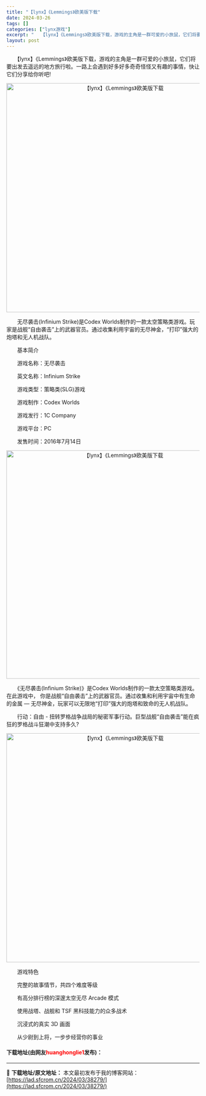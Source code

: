 ```yaml
---
title: "【lynx】《Lemmings》欧美版下载"
date: 2024-03-26
tags: []
categories: ["lynx游戏"]
excerpt: "　　【lynx】《Lemmings》欧美版下载，游戏的主角是一群可爱的小旅鼠，它们将要出发去遥远的地方旅行啦。一路上会遇到好多好多奇奇怪怪又有趣的事情，快让它们分享给你听吧! 　　无尽袭击(Infinium Strike)是Codex Worlds制作的一款太空策略类游戏。玩家是战舰&ldquo;自&hellip;"
layout: post
---
```


 <p>　　【lynx】《Lemmings》欧美版下载，游戏的主角是一群可爱的小旅鼠，它们将要出发去遥远的地方旅行啦。一路上会遇到好多好多奇奇怪怪又有趣的事情，快让它们分享给你听吧!</p> <p align="center"><img align="" border="0" src="https://lad.sfcrom.cn/wp-content/uploads/2024/03/20240326_6602c414f3271.png" width="597" alt="【lynx】《Lemmings》欧美版下载" /></p> <p>　　无尽袭击(Infinium Strike)是Codex Worlds制作的一款太空策略类游戏。玩家是战舰&ldquo;自由袭击&rdquo;上的武器官员。通过收集利用宇宙的无尽神金，&ldquo;打印&rdquo;强大的炮塔和无人机战队。</p> <p>　　基本简介</p> <p>　　游戏名称：无尽袭击</p> <p>　　英文名称：Infinium Strike</p> <p>　　游戏类型：策略类(SLG)游戏</p> <p>　　游戏制作：Codex Worlds</p> <p>　　游戏发行：1C Company</p> <p>　　游戏平台：PC</p> <p>　　发售时间：2016年7月14日</p> <p align="center"><img align="" border="0" src="https://lad.sfcrom.cn/wp-content/uploads/2024/03/20240326_6602c415a1851.png" width="595" alt="【lynx】《Lemmings》欧美版下载" /></p> <p>　　《无尽袭击(Infinium Strike)》是Codex Worlds制作的一款太空策略类游戏。在此游戏中， 你是战舰&ldquo;自由袭击&rdquo;上的武器官员。通过收集和利用宇宙中有生命的金属 &mdash; 无尽神金，玩家可以无限地&ldquo;打印&rdquo;强大的炮塔和致命的无人机战队。</p> <p>　　行动：自由 - 扭转罗格战争战局的秘密军事行动。巨型战舰&ldquo;自由袭击&rdquo;能在疯狂的罗格战斗狂潮中支持多久?</p> <p align="center"><img align="" border="0" src="https://lad.sfcrom.cn/wp-content/uploads/2024/03/20240326_6602c4163dae6.png" width="597" alt="【lynx】《Lemmings》欧美版下载" /></p> <p>　　游戏特色</p> <p>　　完整的故事情节，共四个难度等级</p> <p>　　有高分排行榜的深邃太空无尽 Arcade 模式</p> <p>　　使用战塔、战舰和 TSF 黑科技能力的众多战术</p> <p>　　沉浸式的真实 3D 画面</p> <p>　　从少尉到上将，一步步经营你的事业</p> <p><h4>下载地址(由网友<font color="red">huanghonglie1</font>发布)：</h4></p> 

---
📖 **下载地址/原文地址：** 本文最初发布于我的博客网站：[https://lad.sfcrom.cn/2024/03/38279/](https://lad.sfcrom.cn/2024/03/38279/)
